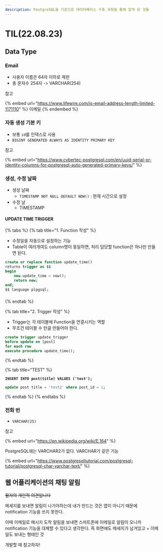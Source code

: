 ```yaml
---
description: PostgreSQL을 기준으로 데이터베이스 구축 과정을 통해 알게 된 것들
---
```


# TIL(22.08.23)

## Data Type

### Email

* 사용자 이름은 64자 이하로 제한
* 총 문자수 254자 -> VARCHAR(254)

참고

{% embed url="https://www.lifewire.com/is-email-address-length-limited-1171110" %}
이메일
{% endembed %}



### 자동 생성 기본 키

* 보통 `id`를 인덱스로 사용
* `BIGINT GENERATED ALWAYS AS IDENTITY PRIMARY KEY`

참고

{% embed url="https://www.cybertec-postgresql.com/en/uuid-serial-or-identity-columns-for-postgresql-auto-generated-primary-keys/" %}



### 생성, 수정 날짜

* 생성 날짜
  * `TIMESTAMP NOT NULL DEFAULT NOW()` : 현재 시간으로 설정
* 수정 날
  * TIMESTAMP

#### UPDATE TIME TRIGGER

{% tabs %}
{% tab title="1. Function 작성" %}
* 수정일을 자동으로 설정하는 기능
* Table이 여러개여도 column명이 동일하면, 처리 담당할 function은 하나만 만들면 된다.

```sql
create or replace function update_time()
returns trigger as $$
begin
	new.update_time = now();
	return new;
end;
$$ language plpgsql;
```

###
{% endtab %}

{% tab title="2. Trigger 작성" %}
* Trigger는 각 테이블에 Function을 연결시키는 역할
* 무조건 테이블 수 만큼 만들어야 한다.

```sql
create trigger update_trigger
before update on [post]
for each row
execute procedure update_time();
```
{% endtab %}

{% tab title="TEST" %}
<pre class="language-sql"><code class="lang-sql"><strong>INSERT INTO post(title) VALUES ('test');</strong></code></pre>



```sql
update post title = 'test2' where post_id = 1;
```
{% endtab %}
{% endtabs %}



### 전화 번

* `VARCHAR(25)`

참고

{% embed url="https://en.wikipedia.org/wiki/E.164" %}









PostgreSQL에는 VARCHAR2가 없다. VARCHAR가 같은 기능

{% embed url="https://www.postgresqltutorial.com/postgresql-tutorial/postgresql-char-varchar-text/" %}

###

## 웹 어플리케이션의 채팅 알림

~~필자의 개인적 의견입니다~~

메세지를 보내면 알림이 나가야하는데 내가 만드는 것은 앱이 아니기 때문에 notification 기능을 쓰지 못한다.

이때 이메일로 메시지 도착 알림을 보내면 스마트폰에 이메일로 알림이 오니까 notification 기능을 대체할 수 있다고 생각한다. 즉 화면에도 메세지가 남겨있고 + 이메일도 보내는 형태인 것

개발할 때 참고하자!

